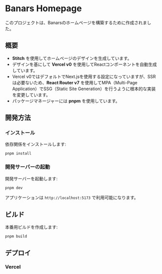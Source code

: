 # Banars Homepage

このプロジェクトは、Banarsのホームページを構築するために作成されました。

## 概要

- **Stitch** を使用してホームページのデザインを生成しています。
- デザインを基にして **Vercel v0** を使用してReactコンポーネントを自動生成しています。
- Vercel v0ではデフォルトでNext.jsを使用する設定になっていますが、SSRは必要ないため、**React Router v7** を使用してMPA（Multi-Page Application）でSSG（Static Site Generation）を行うように根本的な実装を変更しています。
- パッケージマネージャーには **pnpm** を使用しています。

## 開発方法

### インストール

依存関係をインストールします:

```bash
pnpm install
```

### 開発サーバーの起動

開発サーバーを起動します:

```bash
pnpm dev
```

アプリケーションは `http://localhost:5173` で利用可能になります。

## ビルド

本番用ビルドを作成します:

```bash
pnpm build
```

## デプロイ

### Vercel


